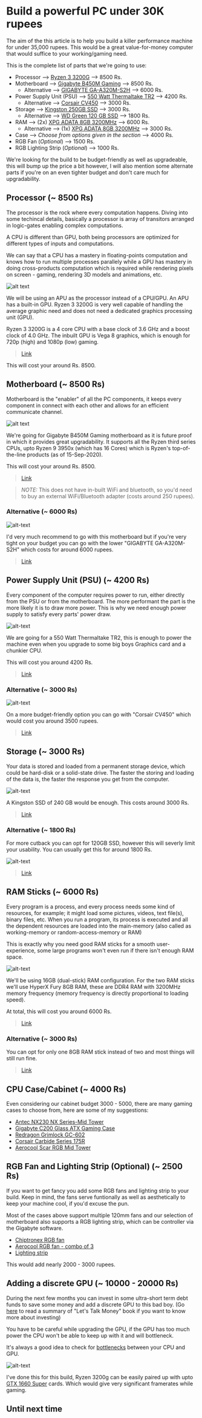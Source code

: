 # Build a powerful PC under 30K rupees

The aim of the this article is to help you build a killer performance machine for under 35,000 rupees. This would be a great value-for-money computer that would suffice to your working/gaming need.

This is the complete list of parts that we're going to use:
* Processor --> [Ryzen 3 3200G](https://www.amazon.in/AMD-RyzenTM-3200G-RadeonTM-Graphics/dp/B07STGHZK8/ref=sr_1_1?dchild=1&keywords=Ryzen+3+3200g&qid=1600492693&sr=8-1) --> 8500 Rs.
* Motherboard --> [Gigabyte B450M Gaming](https://www.amazon.in/Gigabyte-B450M-Gaming-Socket-S-ATA/dp/B07K787MXX/ref=sr_1_1?dchild=1&keywords=gigabyte+b450m+gaming&qid=1600496462&sr=8-1) --> 8500 Rs.
  * Alternative --> [GIGABYTE GA-A320M-S2H](https://www.amazon.in/GIGABYTE-GA-A320M-S2H-MicroATX-Realtek-Motherboard/dp/B07GDW1KR6/ref=sr_1_3?crid=3KOEE1WE6Z7R3&dchild=1&keywords=gigabyte+350+motherboard&qid=1600489228&sprefix=Gigabyte+35%2Caps%2C398&sr=8-3) --> 6000 Rs. 
* Power Supply Unit (PSU) --> [550 Watt Thermaltake TR2](https://www.amazon.in/Thermaltake-Certified-TRS-550P-2-Supply-Gaming/dp/B01MRX1UJD/ref=sr_1_3?dchild=1&keywords=CV+550&qid=1600492557&s=computers&sr=1-3) --> 4200 Rs.
  * Alternative --> [Corsair CV450](https://www.amazon.in/Corsair-Bronze-Certified-Non-Modular-Supply/dp/B07YVVXYFN/ref=sxin_3_sk-bs-v3-tn-desktop-eu_a6efc317b2468adbc16344300c2c4d64fc888353?cv_ct_cx=PSU&dchild=1&keywords=PSU&pd_rd_i=B07YVVXYFN&pd_rd_r=761994b6-2c6c-4bd7-b8ca-edeb33eac075&pd_rd_w=4Ld4i&pd_rd_wg=ZNwhT&pf_rd_p=faace55b-6e09-4265-81b4-d58d01f768e1&pf_rd_r=ZSDX4TBAT0H4XB49KTVM&qid=1600489958&sr=1-1-6813a1a9-5679-491a-9c2b-c8f5e26f3648) --> 3000 Rs.
* Storage --> [Kingston 250GB SSD](https://www.amazon.in/Kingston-SSDNow-Internal-SA400S37-240GIN/dp/B079TH8YZQ/ref=sr_1_6?dchild=1&keywords=240gb+SSD&qid=1600490618&sr=8-6) --> 3000 Rs.
  * Alternative --> [WD Green 120 GB SSD](https://www.amazon.in/WDS120G2G0A-120GB-2-5-inch-Internal-Green/dp/B076XWDN6V/ref=sr_1_3?dchild=1&keywords=120gb+SSD&qid=1600492813&sr=8-3) --> 1800 Rs.
* RAM --> (2x) [XPG ADATA 8GB 3200MHz](https://www.amazon.in/HyperX-3200MHz-Desktop-Memory-HX432C16FB3/dp/B07WJJ9CNG/ref=sr_1_1?crid=SOB49Z6JWEUM&dchild=1&keywords=3200mhz+ram+8gb&qid=1600492070&sprefix=3200Mh%2Caps%2C397&sr=8-1) --> 6000 Rs.
  * Alternative --> (1x) [XPG ADATA 8GB 3200MHz](https://www.amazon.in/HyperX-3200MHz-Desktop-Memory-HX432C16FB3/dp/B07WJJ9CNG/ref=sr_1_1?crid=SOB49Z6JWEUM&dchild=1&keywords=3200mhz+ram+8gb&qid=1600492070&sprefix=3200Mh%2Caps%2C397&sr=8-1) --> 3000 Rs.
* Case --> *Choose from options given in the section* --> 4000 Rs.
* RGB Fan (*Optional*) --> 1500 Rs.
* RGB Lighting Strip (*Optional*) --> 1000 Rs.

We're looking for the build to be budget-friendly as well as upgradeable, this will bump up the price a bit however, I will also mention some alternate parts if you're on an even tighter budget and don't care much for upgradability.

## Processor (~ 8500 Rs)

The processor is the rock where every computation happens. Diving into some techincal details, basically a processor is array of transitors arranged in logic-gates enabling complex computations.

A CPU is different than GPU, both being processors are optimized for different types of inputs and computations. 

We can say that a CPU has a mastery in floating-points computation and knows how to run multiple processes parallely while a GPU has mastery in doing cross-products computation which is required while rendering pixels on screen - gaming, rendering 3D models and animations, etc.

![alt text](https://images-na.ssl-images-amazon.com/images/I/710U2ZVk31L._SL1384_.jpg "Ryzen3 3200G")

We will be using an APU as the processor instead of a CPU/GPU. An APU has a built-in GPU. Ryzen 3 3200G is very well capable of handling the average graphic need and does not need a dedicated graphics processing unit (GPU).

Ryzen 3 3200G is a 4 core CPU with a base clock of 3.6 GHz and a boost clock of 4.0 GHz. The inbuilt GPU is Vega 8 graphics, which is enough for 720p (high) and 1080p (low) gaming.

> [Link](https://www.amazon.in/AMD-RyzenTM-3200G-RadeonTM-Graphics/dp/B07STGHZK8/ref=sr_1_1?dchild=1&keywords=Ryzen+3+3200g&qid=1600492693&sr=8-1)

This will cost your around Rs. 8500.

## Motherboard (~ 8500 Rs)

Motherboard is the "enabler" of all the PC components, it keeps every component in connect with each other and allows for an efficient communicate channel.

![alt text](https://images-na.ssl-images-amazon.com/images/I/712MufLY2fL._SL1000_.jpg "Gigabyte B450M Gaming")

We're going for Gigabyte B450M Gaming motherboard as it is future proof in which it provides great upgradability. It supports all the Ryzen third series CPUs, upto Ryzen 9 3950x (which has 16 Cores) which is Ryzen's top-of-the-line products (as of 15-Sep-2020).

This will cost your around Rs. 8500.

> [Link](https://www.amazon.in/Gigabyte-B450M-Gaming-Socket-S-ATA/dp/B07K787MXX/ref=sr_1_1?dchild=1&keywords=gigabyte+b450m+gaming&qid=1600496462&sr=8-1)

> *NOTE:* This does not have in-built WiFi and bluetooth, so you'd need to buy an external WiFi/Bluetooth adapter (costs around 250 rupees).

### Alternative (~ 6000 Rs)

![alt-text](https://images-na.ssl-images-amazon.com/images/I/91Z1sLu10ZL._SL1500_.jpg "Gigabyte GA-A320M-S2H")

I'd very much recommend to go with this motherboard but if you're very tight on your budget you can go with the lower "GIGABYTE GA-A320M-S2H" which costs for around 6000 rupees.

> [Link](https://www.amazon.in/GIGABYTE-GA-A320M-S2H-MicroATX-Realtek-Motherboard/dp/B07GDW1KR6/ref=sr_1_3?crid=3KOEE1WE6Z7R3&dchild=1&keywords=gigabyte+350+motherboard&qid=1600489228&sprefix=Gigabyte+35%2Caps%2C398&sr=8-3)

## Power Supply Unit (PSU) (~ 4200 Rs)

Every component of the computer requires power to run, either directly from the PSU or from the motherboard. The more performant the part is the more likely it is to draw more power. This is why we need enough power supply to satisfy every parts' power draw.

![alt-text](https://images-na.ssl-images-amazon.com/images/I/51tMZdu2c7L.jpg "Thermaltake TR2 550W")

We are going for a 550 Watt Thermaltake TR2, this is enough to power the machine even when you upgrade to some big boys Graphics card and a chunkier CPU.

This will cost you around 4200 Rs.

> [Link](https://www.amazon.in/Thermaltake-Certified-TRS-550P-2-Supply-Gaming/dp/B01MRX1UJD/ref=sr_1_3?dchild=1&keywords=CV+550&qid=1600492557&s=computers&sr=1-3)

### Alternative (~ 3000 Rs)

![alt-text](https://images-na.ssl-images-amazon.com/images/I/61iE-m6mf1L._SL1200_.jpg "Corsair CV450")

On a more budget-friendly option you can go with "Corsair CV450" which would cost you around 3500 rupees.

> [Link](https://www.amazon.in/Corsair-Bronze-Certified-Non-Modular-Supply/dp/B07YVVXYFN/ref=sxin_3_sk-bs-v3-tn-desktop-eu_a6efc317b2468adbc16344300c2c4d64fc888353?cv_ct_cx=PSU&dchild=1&keywords=PSU&pd_rd_i=B07YVVXYFN&pd_rd_r=761994b6-2c6c-4bd7-b8ca-edeb33eac075&pd_rd_w=4Ld4i&pd_rd_wg=ZNwhT&pf_rd_p=faace55b-6e09-4265-81b4-d58d01f768e1&pf_rd_r=ZSDX4TBAT0H4XB49KTVM&qid=1600489958&sr=1-1-6813a1a9-5679-491a-9c2b-c8f5e26f3648)

## Storage (~ 3000 Rs)

Your data is stored and loaded from a permanent storage device, which could be hard-disk or a solid-state drive. The faster the storing and loading of the data is, the faster the response you get from the computer.

![alt-text](https://images-na.ssl-images-amazon.com/images/I/71JLh%2Bnx3bL._SL1500_.jpg "Kingston SSD 240GB")

A Kingston SSD of 240 GB would be enough. This costs around 3000 Rs.

> [Link](https://www.amazon.in/Kingston-SSDNow-Internal-SA400S37-240GIN/dp/B079TH8YZQ/ref=sr_1_6?dchild=1&keywords=240gb+SSD&qid=1600490618&sr=8-6)

### Alternative (~ 1800 Rs)

For more cutback you can opt for 120GB SSD, however this will severly limit your usability. You can usually get this for around 1800 Rs.

![alt-text](https://images-na.ssl-images-amazon.com/images/I/81W2jdjh6ZL._SL1500_.jpg "WD 120GB SSD")

> [Link](https://www.amazon.in/WDS120G2G0A-120GB-2-5-inch-Internal-Green/dp/B076XWDN6V/ref=sr_1_3?dchild=1&keywords=120gb+SSD&qid=1600492813&sr=8-3)

## RAM Sticks (~ 6000 Rs)

Every program is a process, and every process needs some kind of resources, for example; it might load some pictures, videos, text file(s), binary files, etc. When you run a program, its process is executed and all the dependent resources are loaded into the main-memory (also called as working-memory or random-access-memory or RAM)

This is exactly why you need good RAM sticks for a smooth user-experience, some large programs won't even run if there isn't enough RAM space.

![alt-text](https://images-na.ssl-images-amazon.com/images/I/716ZJQJ4LJL._SL1500_.jpg "HyperX Fury 8GB")

We'll be using 16GB (dual-stick) RAM configuration. For the two RAM sticks we'll use HyperX Fury 8GB RAM, these are DDR4 RAM with 3200MHz memory frequency (memory frequency is directly proportional to loading speed).

At total, this will cost you around 6000 Rs.

> [Link](https://www.amazon.in/HyperX-3200MHz-Desktop-Memory-HX432C16FB3/dp/B07WJJ9CNG/ref=sr_1_1?crid=SOB49Z6JWEUM&dchild=1&keywords=3200mhz+ram+8gb&qid=1600492070&sprefix=3200Mh%2Caps%2C397&sr=8-1)

### Alternative (~ 3000 Rs)

You can opt for only one 8GB RAM stick instead of two and most things will still run fine.

> [Link](https://www.amazon.in/HyperX-3200MHz-Desktop-Memory-HX432C16FB3/dp/B07WJJ9CNG/ref=sr_1_1?crid=SOB49Z6JWEUM&dchild=1&keywords=3200mhz+ram+8gb&qid=1600492070&sprefix=3200Mh%2Caps%2C397&sr=8-1)

## CPU Case/Cabinet (~ 4000 Rs)

Even considering our cabinet budget 3000 - 5000, there are many gaming cases to choose from, here are some of my suggestions:

* [Antec NX230 NX Series-Mid Tower](https://www.amazon.in/Antec-NX230-Computer-Motherboard-Transparent/dp/B0843C1Q5Y/ref=sxin_3_sk-bs-v3-tn-desktop-eu_2a2cef570308e9131167218d4260dccd6008e95d?cv_ct_cx=Gaming+case&dchild=1&keywords=Gaming+case&pd_rd_i=B0843C1Q5Y&pd_rd_r=d7a65e3a-187c-4fa3-ab87-6f6b63587f2a&pd_rd_w=rGaaw&pd_rd_wg=MoFWt&pf_rd_p=faace55b-6e09-4265-81b4-d58d01f768e1&pf_rd_r=1ZJ7JWC947CS2P0EFNJ7&qid=1600493141&sr=1-1-6813a1a9-5679-491a-9c2b-c8f5e26f3648)
* [Gigabyte C200 Glass ATX Gaming Case](https://www.amazon.in/GIGABYTE-Tempered-Integrated-Detachable-Watercooling/dp/B07R89QZXM/ref=sr_1_12?dchild=1&keywords=Gaming+case&qid=1600493141&sr=8-12)
* [Redragon Grimlock GC-602](https://www.amazon.in/dp/B07W67Z2WM/ref=sspa_dk_hqp_detail_aax_0?psc=1&spLa=ZW5jcnlwdGVkUXVhbGlmaWVyPUFPQzBDTlNSQktXNFQmZW5jcnlwdGVkSWQ9QTA2OTIzNDcyOFFQMEdNNTdQODFCJmVuY3J5cHRlZEFkSWQ9QTA0OTE3NjZaU09FSUNHVEVaRkgmd2lkZ2V0TmFtZT1zcF9ocXBfc2hhcmVkJmFjdGlvbj1jbGlja1JlZGlyZWN0JmRvTm90TG9nQ2xpY2s9dHJ1ZQ==)
* [Corsair Carbide Series 175R](https://www.amazon.in/Corsair-Carbide-Tempered-Mid-Tower-Gaming/dp/B07PF1TBZF/ref=pd_sbs_147_2/261-6819680-0370156?_encoding=UTF8&pd_rd_i=B07PF1TBZF&pd_rd_r=b3df6060-bffb-406d-83be-24da0e618424&pd_rd_w=ALitx&pd_rd_wg=yoCyF&pf_rd_p=00b53f5d-d1f8-4708-89df-2987ccce05ce&pf_rd_r=C5DCM6HYC0WBHQ2PV75T&psc=1&refRID=C5DCM6HYC0WBHQ2PV75T)
* [Aerocool Scar RGB Mid Tower](https://www.amazon.in/Aerocool-Scar-Tower-Tempered-Glass/dp/B07M5JN951/ref=sr_1_8?dchild=1&keywords=Gaming+case&qid=1600493141&refinements=p_36%3A1318504031&rnid=1318502031&s=computers&sr=1-8)

## RGB Fan and Lighting Strip (Optional) (~ 2500 Rs)

If you want to get fancy you add some RGB fans and lighting strip to your build. Keep in mind, the fans serve funtionally as well as aesthetically to keep your machine cool, if you'd excuse the pun.

Most of the cases above support multiple 120mm fans and our selection of motherboard also supports a RGB lighting strip, which can be controller via the Gigabyte software.

* [Chiptronex RGB fan](https://www.amazon.in/CHIPTRONEX-HX100-RGB-Computer-Connector/dp/B08BJSFW7B/ref=sr_1_1?dchild=1&keywords=RGB+fan&qid=1600493642&s=computers&sr=1-1)
* [Aerocool RGB fan - combo of 3](https://www.amazon.in/DEEPCOOL-RF120FS-3XFAN-Case-Fan/dp/B08DHDH8HK/ref=sr_1_9?dchild=1&keywords=RGB+fan&qid=1600493642&s=computers&sr=1-9)
* [Lighting strip](https://www.amazon.in/Deepcool-Controlled-Header-Motherboard-Devices/dp/B07GRHSS1V/ref=sr_1_5?crid=1P7KTBLLEH2XD&dchild=1&keywords=motherboard+light&qid=1600493909&sprefix=motherboard+lig%2Ccomputers%2C332&sr=8-5)

This would add nearly 2000 - 3000 rupees.

## Adding a discrete GPU (~ 10000 - 20000 Rs)

During the next few months you can invest in some ultra-short term debt funds to save some money and add a discrete GPU to this bad boy. (Go [here](https://youtu.be/dQw4w9WgXcQ) to read a summary of "Let's Talk Money" book if you want to know more about investing)

You have to be careful while upgrading the GPU, if the GPU has too much power the CPU won't be able to keep up with it and will bottleneck.

It's always a good idea to check for [bottlenecks](https://pc-builds.com/calculator/) between your CPU and GPU.

![alt-text](https://images-na.ssl-images-amazon.com/images/I/61Rm-JlUJqL._SL1100_.jpg "GTX 1660 Super")

I've done this for this build, Ryzen 3200g can be easily paired up with upto [GTX 1660 Super](https://www.amazon.in/Colorful-iGame-GTX-1660-Ultra/dp/B084NW6VFC/ref=sr_1_4?dchild=1&keywords=GTX+1660+GDDR6&qid=1600494599&s=computers&sr=1-4) cards. Which would give very significant framerates while gaming.

## Until next time

<Image of your own PC>

